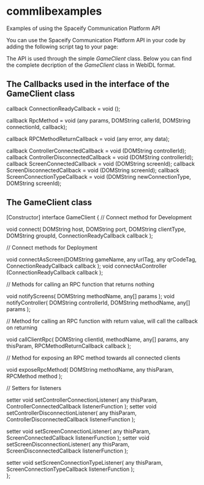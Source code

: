 # commlibexamples
Examples of using the Spaceify Communication Platform API


You can use the Spaceify Communication Platform API in your code by adding the following
script tag to your page:

<script type="text/javascript" src="http://spaceify.net/games/g/gamelib.min.js"></script>

The API is used through the simple _GameClient_ class. 
Below you can find the complete decription of the _GameClient_ class in WebIDL format.

## The Callbacks used in the interface of the GameClient class

callback ConnectionReadyCallback = void ();

callback RpcMethod = void (any params, DOMString callerId, DOMString connectionId, callback);

callback RPCMethodReturnCallback = void (any error, any data);

callback ControllerConnectedCallback = void (DOMString controllerId);
callback ControllerDisconnectedCallback = void (DOMString controllerId);
callback ScreenConnectedCallback = void (DOMString screenId);
callback ScreenDisconnectedCallback = void (DOMString screenId);
callback ScreenConnectionTypeCallback = void (DOMString newConnectionType, DOMString screenId);

## The GameClient class

[Constructor]
interface GameClient
{
// Connect method for Development

void connect( DOMString host, DOMString port, DOMString clientType, DOMString groupId,  ConnectionReadyCallback callback );

// Connect methods for Deployment

void connectAsScreen(DOMString gameName, any urlTag, any qrCodeTag,  ConnectionReadyCallback callback );
void connectAsController (ConnectionReadyCallback callback );

// Methods for calling an RPC function that returns nothing

void notifyScreens( DOMString methodName, any[] params );
void notifyController( DOMString controllerId, DOMString methodName, any[] params );

// Method for calling an RPC function with return value, will call the callback on returning

void callClientRpc( DOMString clientId, methodName, any[] params, any thisParam, RPCMethodReturnCallback callback );


// Method for exposing an RPC method towards all connected clients 

void exposeRpcMethod( DOMString methodName, any thisParam, RPCMethod method );


// Setters for listeners 

setter void setControllerConnectionListener( any thisParam, ControllerConnectedCallback listenerFunction );
setter void setControllerDisconnectionListener( any thisParam, ControllerDisconnectedCallback listenerFunction );

setter void setScreenConnectionListener( any thisParam, ScreenConnectedCallback listenerFunction );
setter void setScreenDisconnectionListener( any thisParam, ScreenDisconnectedCallback listenerFunction );

setter void setScreenConnectionTypeListener( any thisParam, ScreenConnectionTypeCallback listenerFunction );	
};